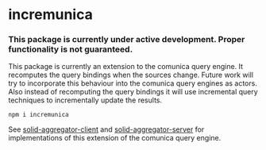 # incremunica

### This package is currently under active development. Proper functionality is not guaranteed.

This package is currently an extension to the comunica query engine. 
It recomputes the query bindings when the sources change.
Future work will try to incorporate this behaviour into the comunica query engines as actors.
Also instead of recomputing the query bindings it will use incremental query techniques to incrementally update the results.
 
```
npm i incremunica
```

See [solid-aggregator-client](https://github.com/maartyman/solid-aggregator-client) and [solid-aggregator-server](https://github.com/maartyman/solid-aggregator-server) for implementations of this extension of the comunica query engine.
